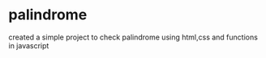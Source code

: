 # palindrome
created a simple project to check palindrome using html,css and functions in javascript
